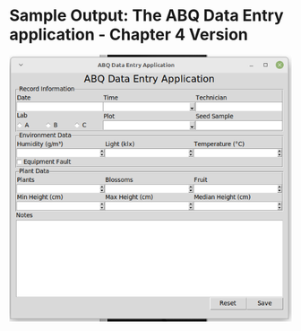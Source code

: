Sample Output: The ABQ Data Entry application - Chapter 4 Version
========================================================

![Sample output The ABQ Data Entry application - Chapter 3 Version](https://github.com/nihathalici/Python-GUI-Programming-with-Tkinter/blob/main/CHPT-04-Organizing-Our-Code-with-Classes/data_entry_app_Chapter_4_Version.PNG)
